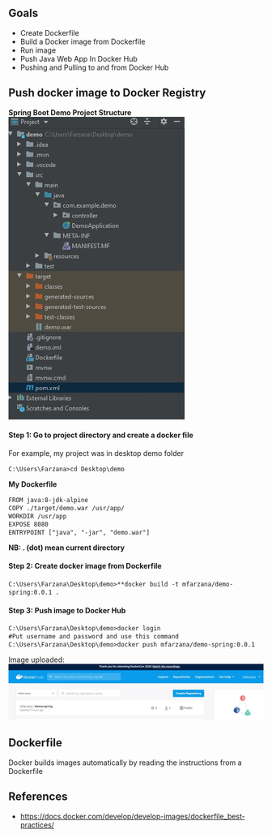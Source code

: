 ## Goals
- Create Dockerfile 
- Build a Docker image from Dockerfile
- Run image
-  Push Java Web App In Docker Hub
- Pushing and Pulling to and from Docker Hub

## Push docker image to Docker Registry
**Spring Boot Demo Project Structure** 
![enter image description here](https://github.com/Mfarzana/docker-learning/blob/master/images/demo-project-structure.jpg)

#### Step 1: Go to project directory and create a docker file 
 For example, my project was in desktop demo folder
  ```
  C:\Users\Farzana>cd Desktop\demo
  ```
  **My  Dockerfile** 
	
	FROM java:8-jdk-alpine
	COPY ./target/demo.war /usr/app/
	WORKDIR /usr/app
	EXPOSE 8080
	ENTRYPOINT ["java", "-jar", "demo.war"]
	
 **NB:  . (dot) mean current directory** 
####  Step 2: Create docker image from Dockerfile
 ```
 C:\Users\Farzana\Desktop\demo>**docker build -t mfarzana/demo-spring:0.0.1 . 
 ```

#### Step 3: Push image to Docker Hub
```
C:\Users\Farzana\Desktop\demo>docker login 
#Put username and password and use this command
C:\Users\Farzana\Desktop\demo>docker push mfarzana/demo-spring:0.0.1
 ```
 Image  uploaded: ![](https://github.com/Mfarzana/docker-learning/blob/master/images/demo-spring-dockerhub.jpg)
  


## Dockerfile
Docker builds images automatically by reading the instructions from a Dockerfile


## References
- https://docs.docker.com/develop/develop-images/dockerfile_best-practices/

<!--stackedit_data:
eyJoaXN0b3J5IjpbMTM1MTE2Mjc4OSwxMDMyMTEyNzUzLC0xMT
AzMDc0Njc3LC03NzE3MDQzODgsLTIwOTYzMjI4MzYsMTM3MzEw
MDY1NiwtMjExNDE0NzcwMiw4MTI2ODczOTYsNzU2NzU2MTk3LC
0yMDczODAyMzE2LDEyNDg0MDQ5ODMsNjIzMDQwNjMzLDgxNDA5
NTk5NiwxMjM4NTQ2NzYsLTEzMDU0MDE3ODMsLTM1NjQ0MjAzOC
w0MjI1NTAyOV19
-->